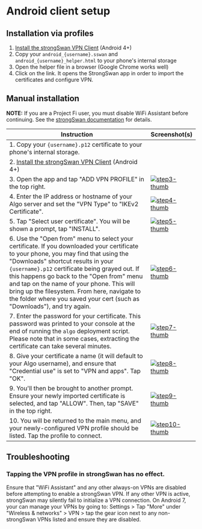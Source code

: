 # Android client setup

## Installation via profiles

1. [Install the strongSwan VPN Client](https://play.google.com/store/apps/details?id=org.strongswan.android) (Android 4+)
2. Copy your `android_{username}.sswan` and `android_{username}_helper.html` to your phone's internal storage
3. Open the helper file in a browser (Google Chrome works well)
4. Click on the link. It opens the StrongSwan app in order to import the certificates and configure VPN.

## Manual installation

**NOTE:** If you are a Project Fi user, you must disable WiFi Assistant before continuing. See the [strongSwan documentation](https://wiki.strongswan.org/projects/strongswan/wiki/AndroidVPNClient) for details.

| Instruction | Screenshot(s) |
| ----------- | ---------- |
| 1. Copy your `{username}.p12` certificate to your phone's internal storage. | |
| 2. [Install the strongSwan VPN Client](https://play.google.com/store/apps/details?id=org.strongswan.android) (Android 4+) | |
| 3. Open the app and tap "ADD VPN PROFILE" in the top right.  | [![step3-thumb]][step3-screen]  |
| 4. Enter the IP address or hostname of your Algo server and set the "VPN Type" to "IKEv2 Certificate". | [![step4-thumb]][step4-screen] |
| 5. Tap "Select user certificate". You will be shown a prompt, tap "INSTALL". | [![step5-thumb]][step5-screen] |
| 6. Use the "Open from" menu to select your certificate. If you downloaded your certificate to your phone, you may find that using the "Downloads" shortcut results in your `{username}.p12` certificate being grayed out. If this happens go back to the "Open from" menu and tap on the name of your phone. This will bring up the filesystem. From here, navigate to the folder where you saved your cert (such as "Downloads"), and try again. | [![step6-thumb]][step6-screen] |
| 7. Enter the password for your certificate. This password was printed to your console at the end of running the `algo` deployment script. Please note that in some cases, extracting the certificate can take several minutes. | [![step7-thumb]][step7-screen] |
| 8. Give your certificate a name (it will default to your Algo username), and ensure that "Credential use" is set to "VPN and apps". Tap "OK". | [![step8-thumb]][step8-screen] |
| 9. You'll then be brought to another prompt. Ensure your newly imported certificate is selected, and tap "ALLOW". Then, tap "SAVE" in the top right. | [![step9-thumb]][step9-screen] |
| 10. You will be returned to the main menu, and your newly-configured VPN profile should be listed. Tap the profile to connect. | [![step10-thumb]][step10-screen] |

## Troubleshooting
### Tapping the VPN profile in strongSwan has no effect.
Ensure that "WiFi Assistant" and any other always-on VPNs are disabled before attempting to enable a strongSwan VPN. If any other VPN is active, strongSwan may silently fail to initialize a VPN connection. On Android 7, your can manage your VPNs by going to: Settings > Tap "More" under "Wireless & networks" > VPN > tap the gear icon next to any non-strongSwan VPNs listed and ensure they are disabled.


[step3-thumb]: https://i.imgur.com/LPwIGJE.png
[step4-thumb]: https://i.imgur.com/sFkDILg.png
[step5-thumb]: https://i.imgur.com/IliT5oD.png
[step6-thumb]: https://i.imgur.com/oghdCVp.png
[step7-thumb]: https://i.imgur.com/nDzJ7KS.png
[step8-thumb]: https://i.imgur.com/RPXSpCo.png
[step9-thumb]: https://i.imgur.com/uMinDPe.png
[step10-thumb]: https://i.imgur.com/hUEDjdo.png


[step3-screen]: https://i.imgur.com/xNMihCd.png
[step4-screen]: https://i.imgur.com/xYjoNNO.png
[step5-screen]: https://i.imgur.com/4qhKT1Z.png
[step6-screen]: https://i.imgur.com/MAaQuxH.png
[step7-screen]: https://i.imgur.com/aT2MPih.png
[step8-screen]: https://i.imgur.com/gvaKzkh.png
[step9-screen]: https://i.imgur.com/eZp8DNb.png
[step10-screen]: https://i.imgur.com/Nd8rYMJ.png
